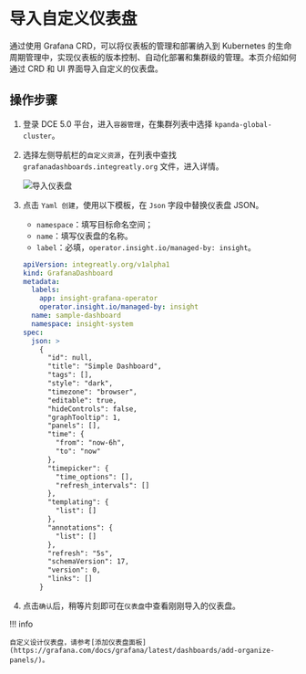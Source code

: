 # 导入自定义仪表盘

通过使用 Grafana CRD，可以将仪表板的管理和部署纳入到 Kubernetes 的生命周期管理中，实现仪表板的版本控制、自动化部署和集群级的管理。本页介绍如何通过 CRD 和 UI 界面导入自定义的仪表盘。

## 操作步骤

1. 登录 DCE 5.0 平台，进入`容器管理`，在集群列表中选择 `kpanda-global-cluster`。

2. 选择左侧导航栏的`自定义资源`，在列表中查找 `grafanadashboards.integreatly.org` 文件，进入详情。

    ![导入仪表盘](https://docs.daocloud.io/daocloud-docs-images/docs/insight/images/importboard00.png)

3. 点击 `Yaml 创建`，使用以下模板，在 `Json` 字段中替换仪表盘 JSON。

    - `namespace`：填写目标命名空间；
    - `name`：填写仪表盘的名称。
    - `label`：必填，`operator.insight.io/managed-by: insight`。

    ```yaml
    apiVersion: integreatly.org/v1alpha1
    kind: GrafanaDashboard
    metadata:
      labels:
        app: insight-grafana-operator
        operator.insight.io/managed-by: insight
      name: sample-dashboard
      namespace: insight-system
    spec:
      json: >
        {
          "id": null,
          "title": "Simple Dashboard",
          "tags": [],
          "style": "dark",
          "timezone": "browser",
          "editable": true,
          "hideControls": false,
          "graphTooltip": 1,
          "panels": [],
          "time": {
            "from": "now-6h",
            "to": "now"
          },
          "timepicker": {
            "time_options": [],
            "refresh_intervals": []
          },
          "templating": {
            "list": []
          },
          "annotations": {
            "list": []
          },
          "refresh": "5s",
          "schemaVersion": 17,
          "version": 0,
          "links": []
        }
    ```

4. 点击`确认`后，稍等片刻即可在`仪表盘`中查看刚刚导入的仪表盘。

!!! info

    自定义设计仪表盘，请参考[添加仪表盘面板](https://grafana.com/docs/grafana/latest/dashboards/add-organize-panels/)。
